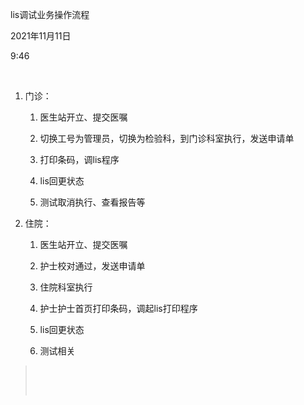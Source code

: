 lis调试业务操作流程

2021年11月11日

9:46

 

1.  门诊：

    1.  医生站开立、提交医嘱

    2.  切换工号为管理员，切换为检验科，到门诊科室执行，发送申请单

    3.  打印条码，调lis程序

    4.  lis回更状态

    5.  测试取消执行、查看报告等

2.  住院：

    1.  医生站开立、提交医嘱

    2.  护士校对通过，发送申请单

    3.  住院科室执行

    4.  护士护士首页打印条码，调起lis打印程序

    5.  lis回更状态

    6.  测试相关

>  
>
>  
